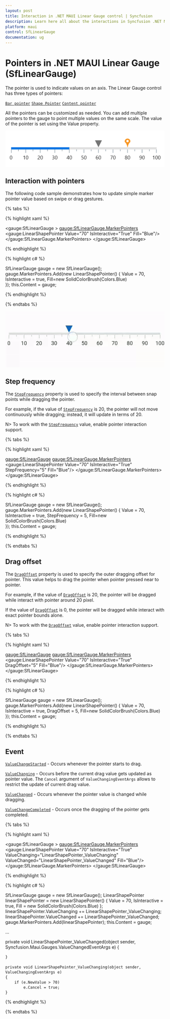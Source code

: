 ```yaml
---
layout: post
title: Interaction in .NET MAUI Linear Gauge control | Syncfusion
description: Learn here all about the interactions in Syncfusion .NET MAUI Linear Gauge (SfLinearGauge) control and more
platform: maui
control: SfLinearGauge
documentation: ug
---
```


# Pointers in .NET MAUI Linear Gauge (SfLinearGauge)

The pointer is used to indicate values on an axis. The Linear Gauge control has three types of pointers:

[`Bar pointer`]()
[`Shape Pointer`]()
[`Content pointer`]()

All the pointers can be customized as needed. You can add multiple pointers to the gauge to point multiple values on the same scale. The value of the pointer is set using the Value property.

![Pointer in linear gauge](images/pointers/pointers.png)

## Interaction with pointers

The following code sample demonstrates how to update simple marker pointer value based on swipe or drag gestures.

{% tabs %}

{% highlight xaml %}

<gauge:SfLinearGauge >
                <gauge:SfLinearGauge.MarkerPointers>
                    <gauge:LinearShapePointer Value="70" IsInteractive="True" Fill="Blue"/>
                </gauge:SfLinearGauge.MarkerPointers>
            </gauge:SfLinearGauge>

{% endhighlight %}

{% highlight c# %}

SfLinearGauge gauge = new SfLinearGauge();
		gauge.MarkerPointers.Add(new LinearShapePointer()
		{
			Value = 70,
			IsInteractive = true,
			Fill=new SolidColorBrush(Colors.Blue)	
		});
		this.Content = gauge;

{% endhighlight %}

{% endtabs %}

![Simple pointer interaction in linear gauge](images/pointers/simple_interaction.gif)

## Step frequency

The [`StepFrequency`]() property is used to specify the interval between snap points while dragging the pointer.

For example, if the value of [`StepFrequency`]() is 20, the pointer will not move continuously while dragging; instead, it will update in terms of 20.

N> To work with the [`StepFrequency`]() value, enable pointer interaction support.

{% tabs %}

{% highlight xaml %}

<gauge:SfLinearGauge>
                <gauge:SfLinearGauge.MarkerPointers>
                    <gauge:LinearShapePointer Value="70" IsInteractive="True" 
                                              StepFrequency="5" Fill="Blue"/>
                </gauge:SfLinearGauge.MarkerPointers>
            </gauge:SfLinearGauge>

{% endhighlight %}

{% highlight c# %}

SfLinearGauge gauge = new SfLinearGauge();
		gauge.MarkerPointers.Add(new LinearShapePointer()
		{
			Value = 70,
			IsInteractive = true,
			StepFrequency = 5,
			Fill=new SolidColorBrush(Colors.Blue)	
		});
		this.Content = gauge;

{% endhighlight %}

{% endtabs %}

## Drag offset

The [`DragOffset`]() property is used to specify the outer dragging offset for pointer. This value helps to drag the pointer when pointer pressed near to pointer. 

For example, if the value of [`DragOffset`]() is 20, the pointer will be dragged while interact with pointer around 20 pixel. 

If the value of [`DragOffset`]() is 0, the pointer will be dragged while interact with exact pointer bounds alone. 

N> To work with the [`DragOffset`]() value, enable pointer interaction support.

{% tabs %}

{% highlight xaml %}

<gauge:SfLinearGauge>
                <gauge:SfLinearGauge.MarkerPointers>
                    <gauge:LinearShapePointer Value="70" IsInteractive="True" 
                                              DragOffset="5" Fill="Blue"/>
                </gauge:SfLinearGauge.MarkerPointers>
            </gauge:SfLinearGauge>

{% endhighlight %}

{% highlight c# %}

SfLinearGauge gauge = new SfLinearGauge();
		gauge.MarkerPointers.Add(new LinearShapePointer()
		{
			Value = 70,
			IsInteractive = true,
			DragOffset = 5,
			Fill=new SolidColorBrush(Colors.Blue)	
		});
		this.Content = gauge;

{% endhighlight %}

{% endtabs %}


## Event

[`ValueChangeStarted`]() - Occurs whenever the pointer starts to drag.

[`ValueChanging`]() - Occurs before the current drag value gets updated as pointer value. The `Cancel` argument of `ValueChangingEventArgs` allows to restrict the update of current drag value.

[`ValueChanged`]() - Occurs whenever the pointer value is changed while dragging.

[`ValueChangeCompleted`]() - Occurs once the dragging of the pointer gets completed.

{% tabs %}

{% highlight xaml %}

<gauge:SfLinearGauge >
                <gauge:SfLinearGauge.MarkerPointers>
                    <gauge:LinearShapePointer Value="70" IsInteractive="True" 
                                              ValueChanging="LinearShapePointer_ValueChanging"
                                              ValueChanged="LinearShapePointer_ValueChanged"
                                              Fill="Blue"/>
                </gauge:SfLinearGauge.MarkerPointers>
            </gauge:SfLinearGauge>

{% endhighlight %}

{% highlight c# %}

SfLinearGauge gauge = new SfLinearGauge();
		LinearShapePointer linearShapePointer = new LinearShapePointer()
		{
			Value = 70,
			IsInteractive = true,
			Fill = new SolidColorBrush(Colors.Blue)
		};
		linearShapePointer.ValueChanging += LinearShapePointer_ValueChanging;
		linearShapePointer.ValueChanged += LinearShapePointer_ValueChanged;
		gauge.MarkerPointers.Add(linearShapePointer);
		this.Content = gauge;

...

private void LinearShapePointer_ValueChanged(object sender, Syncfusion.Maui.Gauges.ValueChangedEventArgs e)
	{

	}

	private void LinearShapePointer_ValueChanging(object sender, ValueChangingEventArgs e)
	{
		if (e.NewValue > 70)
			e.Cancel = true;
	}

{% endhighlight %}

{% endtabs %}
